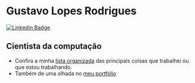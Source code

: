 # Gustavo Lopes Rodrigues

[![Linkedin Badge](https://img.shields.io/badge/-Gustavo%20Lopes-0e76a8?style=flat-square&logo=Linkedin&logoColor=white&link=https://www.linkedin.com/in/gustavo-lr/)](https://www.linkedin.com/in/gustavo-lr/) 

## Cientista da computação

 * Confira a minha [lista organizada](https://github.com/MysteRys337/MysteRys337/blob/main/LIST.md) das principais coisas que trabalhei ou que estou trabalhando.
 * Também de uma olhada no [meu portfólio](https://mysterys337.github.io/devportfolio/)




